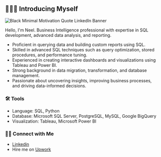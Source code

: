 ## 🙋🏻‍♀️ Introducing Myself

![Black Minimal Motivation Quote LinkedIn Banner](https://github.com/user-attachments/assets/90d01f10-e3d2-4438-a742-a4722fd9dfc7)

Hello, I'm Neel. Business Intelligence professional with expertise in SQL development, advanced data analysis, and reporting.

- Proficient in querying data and building custom reports using SQL.
- Skilled in advanced SQL techniques such as query optimization, stored procedures, and performance tuning.
- Experienced in creating interactive dashboards and visualizations using Tableau and Power BI.
- Strong background in data migration, transformation, and database management.
- Passionate about uncovering insights, improving business processes, and driving data-informed decisions.


### 🛠️ Tools

- Language: SQL, Python
- Database: Microsoft SQL Server, PostgreSQL, MySQL, Google BigQuery 
- Visualization: Tableau, Microsoft Power BI

### 👋🏻 Connect with Me

- [Linkedin](https://www.linkedin.com/in/nd2631)
- Hire me on [Upwork](https://www.upwork.com/freelancers/~012c1250418f94def9?mp_source=share)
